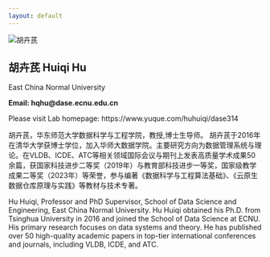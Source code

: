 ```yaml
---
layout: default
---
```


<div class="profile-section">
  <div class="profile-image">
    <img src="{{ '/assets/images/profile.JPG' | relative_url }}" alt="胡卉芪" />
    <h2>胡卉芪 Huiqi Hu</h2>
    <p>East China Normal University</p>
    <p><strong>Email: hqhu@dase.ecnu.edu.cn</strong></p>
    <p>Please visit Lab homepage: https://www.yuque.com/huhuiqi/dase314</p>
    <p>胡卉芪，华东师范大学数据科学与工程学院，教授,博士生导师。 胡卉芪于2016年在清华大学获博士学位，加入华师大数据学院。主要研究方向为数据管理系统与理论。在VLDB、ICDE、ATC等相关领域国际会议与期刊上发表高质量学术成果50余篇，获国家科技进步二等奖（2019年）与教育部科技进步一等奖，国家级教学成果二等奖（2023年）等荣誉，参与编著《数据科学与工程算法基础》、《云原生数据仓库原理与实践》等教材与技术专著。</p>
    <p>Hu Huiqi, Professor and PhD Supervisor, School of Data Science and Engineering, East China Normal University. Hu Huiqi obtained his Ph.D. from Tsinghua University in 2016 and joined the School of Data Science at ECNU. His primary research focuses on data systems and theory. He has published over 50 high-quality academic papers in top-tier international conferences and journals, including VLDB, ICDE, and ATC.</p>

  </div>
  
  